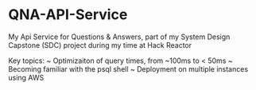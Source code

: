 # QNA-API-Service

My Api Service for Questions & Answers, part of my System Design Capstone (SDC) project during my time at Hack Reactor

Key topics: 
~ Optimizaiton of query times, from ~100ms to < 50ms
~ Becoming familiar with the psql shell
~ Deployment on multiple instances using AWS 

